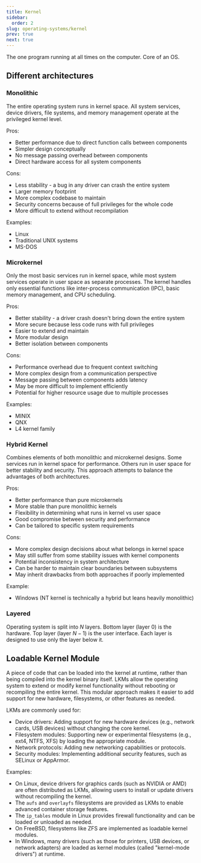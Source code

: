 ```yaml
---
title: Kernel
sidebar:
  order: 2
slug: operating-systems/kernel
prev: true
next: true
---
```


The one program running at all times on the computer. Core of an OS.

## Different architectures

### Monolithic

The entire operating system runs in kernel space. All system services, device drivers, file systems, and memory management operate at the privileged kernel level.

Pros:
- Better performance due to direct function calls between components
- Simpler design conceptually
- No message passing overhead between components
- Direct hardware access for all system components

Cons:
- Less stability - a bug in any driver can crash the entire system
- Larger memory footprint
- More complex codebase to maintain
- Security concerns because of full privileges for the whole code
- More difficult to extend without recompilation

Examples:
- Linux
- Traditional UNIX systems
- MS-DOS

### Microkernel

Only the most basic services run in kernel space, while most system services operate in user space as separate processes. The kernel handles only essential functions like inter-process communication (IPC), basic memory management, and CPU scheduling.

Pros:
- Better stability - a driver crash doesn't bring down the entire system
- More secure because less code runs with full privileges
- Easier to extend and maintain
- More modular design
- Better isolation between components

Cons:
- Performance overhead due to frequent context switching
- More complex design from a communication perspective
- Message passing between components adds latency
- May be more difficult to implement efficiently
- Potential for higher resource usage due to multiple processes

Examples:
- MINIX
- QNX
- L4 kernel family

### Hybrid Kernel

Combines elements of both monolithic and microkernel designs. Some services run in kernel space for performance. Others run in user space for better stability and security. This approach attempts to balance the advantages of both architectures.

Pros:
- Better performance than pure microkernels
- More stable than pure monolithic kernels
- Flexibility in determining what runs in kernel vs user space
- Good compromise between security and performance
- Can be tailored to specific system requirements

Cons:
- More complex design decisions about what belongs in kernel space
- May still suffer from some stability issues with kernel components
- Potential inconsistency in system architecture
- Can be harder to maintain clear boundaries between subsystems
- May inherit drawbacks from both approaches if poorly implemented

Example:
- Windows (NT kernel is technically a hybrid but leans heavily monolithic)

### Layered

Operating system is split into $N$ layers. Bottom layer (layer 0) is the hardware. Top layer (layer $N-1$) is the user interface. Each layer is designed to use only the layer below it.

## Loadable Kernel Module

A piece of code that can be loaded into the kernel at runtime, rather than being compiled into the kernel binary itself. LKMs allow the operating system to extend or modify kernel functionality without rebooting or recompiling the entire kernel. This modular approach makes it easier to add support for new hardware, filesystems, or other features as needed.

LKMs are commonly used for:
- Device drivers: Adding support for new hardware devices (e.g., network cards, USB devices) without changing the core kernel.
- Filesystem modules: Supporting new or experimental filesystems (e.g., ext4, NTFS, XFS) by loading the appropriate module.
- Network protocols: Adding new networking capabilities or protocols.
- Security modules: Implementing additional security features, such as SELinux or AppArmor.

Examples:
- On Linux, device drivers for graphics cards (such as NVIDIA or AMD) are often distributed as LKMs, allowing users to install or update drivers without recompiling the kernel.
- The `aufs` and `overlayfs` filesystems are provided as LKMs to enable advanced container storage features.
- The `ip_tables` module in Linux provides firewall functionality and can be loaded or unloaded as needed.
- On FreeBSD, filesystems like ZFS are implemented as loadable kernel modules.
- In Windows, many drivers (such as those for printers, USB devices, or network adapters) are loaded as kernel modules (called "kernel-mode drivers") at runtime.
